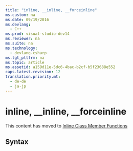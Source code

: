 ```yaml
---
title: "inline, __inline, __forceinline"
ms.custom: na
ms.date: 09/19/2016
ms.devlang: 
  - C++
ms.prod: visual-studio-dev14
ms.reviewer: na
ms.suite: na
ms.technology: 
  - devlang-csharp
ms.tgt_pltfrm: na
ms.topic: article
ms.assetid: a159d11e-5dc6-4bac-b2cf-b5f23688e552
caps.latest.revision: 12
translation.priority.mt: 
  - de-de
  - ja-jp
---
```

# inline, __inline, __forceinline
This content has moved to [Inline Class Member Functions](../vs140/Inline-Functions--C---.md)  
  
## Syntax